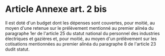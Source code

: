 # Article Annexe art. 2 bis

Il est doté d'un budget dont les dépenses sont couvertes, pour moitié, au moyen d'une retenue sur le prélèvement mentionné au premier alinéa du paragraphe 1er de l'article 25 du statut national du personnel des industries électriques et gazières et, pour moitié, au moyen d'un prélèvement sur les cotisations mentionnées au premier alinéa du paragraphe 8 de l'article 23 dudit statut.
